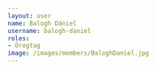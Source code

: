 ```yaml
---
layout: user
name: Balogh Dániel
username: balogh-daniel
roles:
- Öregtag
image: /images/members/BaloghDaniel.jpg
---
```

